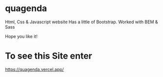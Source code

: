 # quagenda
Html, Css & Javascript website
Has a little of Bootstrap.
Worked with BEM & Sass

Hope you like it!

# To see this Site enter
https://quagenda.vercel.app/
